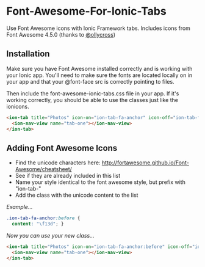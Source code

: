 # Font-Awesome-For-Ionic-Tabs
Use Font Awesome icons with Ionic Framework tabs. Includes icons from Font Awesome 4.5.0 (thanks to [@ollycross](https://github.com/ollycross))

## Installation
Make sure you have Font Awesome installed correctly and is working with your Ionic app. You'll need to make sure the fonts are located locally on in your app and that your @font-face src is correctly pointing to files.

Then include the font-awesome-ionic-tabs.css file in your app. If it's working correctly, you should be able to use the classes just like the ionicons.


```html
<ion-tab title="Photos" icon-on="ion-tab-fa-anchor" icon-off="ion-tab-fa-anchor">
  <ion-nav-view name="tab-one"></ion-nav-view>
</ion-tab>
```

## Adding Font Awesome Icons
* Find the unicode characters here: http://fortawesome.github.io/Font-Awesome/cheatsheet/
* See if they are already included in this list
* Name your style identical to the font awesome style, but prefix with "ion-tab-"
* Add the class with the unicode content to the list

*Example...*

```css
.ion-tab-fa-anchor:before {
  content: "\f13d"; }
```

*Now you can use your new class...*

```html
<ion-tab title="Photos" icon-on="ion-tab-fa-anchor:before" icon-off="ion-tab-fa-anchor:before">
  <ion-nav-view name="tab-one"></ion-nav-view>
</ion-tab>
```


